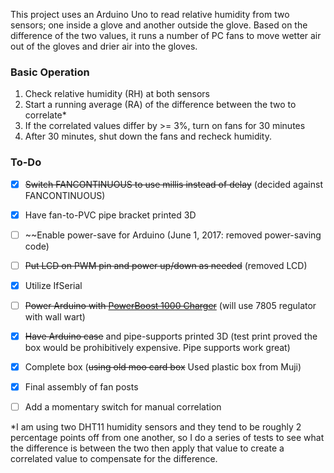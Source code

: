 This project uses an Arduino Uno to read relative humidity from two sensors; one inside a glove and another outside the glove. Based on the difference of the two values, it runs a number of PC fans to move wetter air out of the gloves and drier air into the gloves. 

### Basic Operation

1. Check relative humidity (RH) at both sensors
2. Start a running average (RA) of the difference between the two to correlate*
3. If the correlated values differ by >= 3%, turn on fans for 30 minutes
4. After 30 minutes, shut down the fans and recheck humidity.
 
### To-Do
* [x] ~~Switch FANCONTINUOUS to use millis instead of delay~~ (decided against FANCONTINUOUS)
* [x] Have fan-to-PVC pipe bracket printed 3D
* [ ] ~~Enable power-save for Arduino (June 1, 2017: removed power-saving code)
* [ ] ~~Put LCD on PWM pin and power up/down as needed~~ (removed LCD)
 * [x] Utilize IfSerial
* [ ] ~~Power Arduino with [PowerBoost 1000 Charger](https://www.adafruit.com/products/2465)~~ (will use 7805 regulator with wall wart)
* [x] ~~Have Arduino case~~ and pipe-supports printed 3D (test print proved the box would be prohibitively expensive. Pipe supports work great)
* [x] Complete box (~~using old moo card box~~ Used plastic box from Muji)
* [x] Final assembly of fan posts
* [ ] Add a momentary switch for manual correlation


*I am using two DHT11 humidity sensors and they tend to be roughly 2 percentage points off from one another, so I do a series of tests to see what the difference is between the two then apply that value to create a correlated value to compensate for the difference.